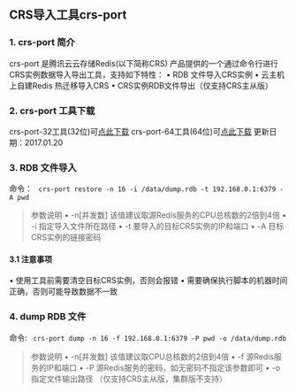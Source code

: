 ## CRS导入工具crs-port
### 1.	crs-port 简介
crs-port 是腾讯云云存储Redis(以下简称CRS) 产品提供的一个通过命令行进行CRS实例数据导入导出工具，支持如下特性：
• RDB 文件导入CRS实例
• 云主机上自建Redis 热迁移导入CRS
• CRS实例RDB文件导出（仅支持CRS主从版）

### 2.	crs-port 工具下载
crs-port-32工具(32位)可[点此下载](https://mc.qcloudimg.com/static/archive/8e262518fe821877aa69c6e260c1eed9/redis-port32.tar.gz)
crs-port-64工具(64位)可[点此下载](https://mc.qcloudimg.com/static/archive/175ded5921ae249fb4e074f5b0da5244/redis-port64.tar.gz)
更新日期：2017.01.20

### 3.	RDB 文件导入
命令：
``` crs-port restore -n 16 -i /data/dump.rdb -t 192.168.0.1:6379 -A pwd```
> 参数说明
• -n[并发数]  该值建议取源Redis服务的CPU总核数的2倍到4倍
• -i  指定导入文件所在路径
• -t  要导入的目标CRS实例的IP和端口
• -A 目标CRS实例的链接密码

#### 3.1 注意事项
• 使用工具前需要清空目标CRS实例，否则会报错
• 需要确保执行脚本的机器时间正确，否则可能导致数据不一致



### 4.	dump RDB 文件
命令:
``` crs-port dump -n 16 -f 192.168.0.1:6379 -P pwd -o /data/dump.rdb```
> 参数说明
• -n[并发数] 该值建议取CPU总核数的2倍到4倍
• -f 源Redis服务的IP和端口
• -P 源Redis服务的密码，如无密码不指定该参数即可
• -o 指定文件输出路径
（仅支持CRS主从版，集群版不支持）
